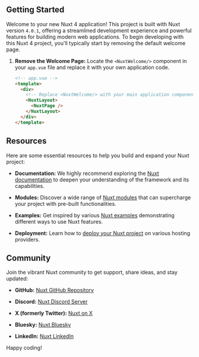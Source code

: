 ## Getting Started

Welcome to your new Nuxt 4 application! This project is built with Nuxt version `4.0.1`, offering a streamlined development experience and powerful features for building modern web applications.
To begin developing with this Nuxt 4 project, you'll typically start by removing the default welcome page.

1.  **Remove the Welcome Page:**
    Locate the `<NuxtWelcome/>` component in your `app.vue` file and replace it with your own application code.

    ```html
    <!-- app.vue -->
    <template>
      <div>
        <!-- Replace <NuxtWelcome/> with your main application component or layout -->
        <NuxtLayout>
          <NuxtPage />
        </NuxtLayout>
      </div>
    </template>
    ```

## Resources

Here are some essential resources to help you build and expand your Nuxt project:

- **Documentation:** We highly recommend exploring the [Nuxt documentation](https://nuxt.com/docs) to deepen your understanding of the framework and its capabilities.

- **Modules:** Discover a wide range of [Nuxt modules](https://nuxt.com/modules) that can supercharge your project with pre-built functionalities.

- **Examples:** Get inspired by various [Nuxt examples](https://nuxt.com/docs/examples) demonstrating different ways to use Nuxt features.

- **Deployment:** Learn how to [deploy your Nuxt project](https://nuxt.com/deploy) on various hosting providers.

## Community

Join the vibrant Nuxt community to get support, share ideas, and stay updated:

- **GitHub:** [Nuxt GitHub Repository](https://go.nuxt.com/github)

- **Discord:** [Nuxt Discord Server](https://go.nuxt.com/discord)

- **X (formerly Twitter):** [Nuxt on X](https://go.nuxt.com/x)

- **Bluesky:** [Nuxt Bluesky](https://go.nuxt.com/bluesky)

- **LinkedIn:** [Nuxt LinkedIn](https://go.nuxt.com/linkedin)

Happy coding!
